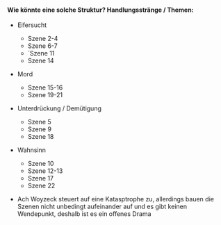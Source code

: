 


#### Wie könnte eine solche Struktur? Handlungsstränge / Themen: 

- Eifersucht
	- Szene 2-4 
	- Szene 6-7
	- ´Szene 11 
	- Szene 14
- Mord
	- Szene 15-16
	- Szene 19-21
- Unterdrückung / Demütigung
	- Szene 5
	- Szene 9
	- Szene 18 
- Wahnsinn
	- Szene 10 
	- Szene 12-13
	- Szene 17 
	- Szene 22 
	  
	  

- Ach Woyzeck steuert auf eine Katasptrophe zu, allerdings bauen die Szenen nicht unbedingt aufeinander auf und es gibt keinen Wendepunkt, deshalb ist es ein offenes Drama

